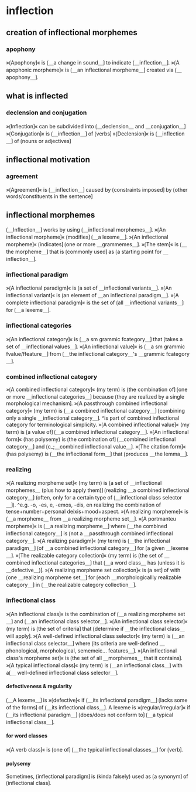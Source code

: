 # inflection

## creation of inflectional morphemes

### apophony

»⟮Apophony⟯« is ⟮＿a change in sound＿⟯ to indicate ⟮＿inflection＿⟯.
»⟮A apophonic morpheme⟯« is ⟮＿an inflectional morpheme＿⟯ created via ⟮＿apophony＿⟯.

## what is inflected

### declension and conjugation

»⟮Inflection⟯« can be subdivided into ⟮＿declension＿ and ＿conjugation＿⟯
»⟮Conjugation⟯« is ⟮＿inflection＿⟯ of ⟮verbs⟯
»⟮Declension⟯« is ⟮＿inflection＿⟯ of ⟮nouns or adjectives⟯

## inflectional motivation

### agreement

»⟮Agreement⟯« is ⟮＿inflection＿⟯ caused by ⟮constraints imposed⟯ by ⟮other words/constituents in the sentence⟯

## inflectional morphemes

⟮＿Inflection＿⟯ works by using ⟮＿inflectional morphemes＿⟯.
»⟮An inflectional morpheme⟯« ⟮modifies⟯ ⟮＿a lexeme＿⟯.
»⟮An inflectional morpheme⟯« ⟮indicates⟯ ⟮one or more ＿grammemes＿⟯.
»⟮The stem⟯« is ⟮＿the morpheme＿⟯ that is ⟮commonly used⟯ as ⟮a starting point for ＿inflection＿⟯.

### inflectional paradigm

»⟮A inflectional paradigm⟯« is ⟮a set of ＿inflectional variants＿⟯.
»⟮An inflectional variant⟯« is ⟮an element of ＿an inflectional paradigm＿⟯.
»⟮A complete inflectional paradigm⟯« is the set of ⟮all ＿inflectional variants＿⟯ for ⟮＿a lexeme＿⟯.

### inflectional categories

»⟮An inflectional category⟯« is ⟮＿a sm grammic fcategory＿⟯ that ⟮takes a set of ＿inflectional values＿⟯.
»⟮An inflectional value⟯« is ⟮＿a sm grammic fvalue/ffeature＿⟯ from ⟮＿the inflectional category＿'s ＿grammic fcategory＿⟯.

### combined inflectional category

»⟮A combined inflectional category⟯« (my term) is ⟮the combination of⟯ ⟮one or more ＿inflectional categories＿⟯ because ⟮they are realized by a single morphological mechanism⟯.
»⟮A passthrough combined inflectional category⟯« (my term) is ⟮＿a combined inflectional category＿⟯ ⟮combining only a single ＿inflectional category＿⟯.
^is part of combined inflectional category for terminological simplicity.
»⟮A combined inflectional value⟯« (my term) is ⟮a value of⟯ ⟮＿a combined inflectional category＿⟯.
»⟮An inflectional form⟯« (has polysemy) is ⟮the combination of⟯ ⟮＿combined inflectional category＿⟯ and ⟮c_;＿combined inflectional value＿⟯.
»⟮The citation form⟯« (has polysemy) is ⟮＿the inflectional form＿⟯ that ⟮produces ＿the lemma＿⟯.

### realizing

»⟮A realizing morpheme set⟯« (my term) is ⟮a set of ＿inflectional morphemes＿ (plus how to apply them)⟯ ⟮realizing ＿a combined inflectional category＿⟯ (often, only for a certain type of ⟮＿inflectional class selector＿⟯).
^e.g. -o, -es, e, -emos, -éis, en realizing the combination of tense+number+personal deixis+mood+aspect.
»⟮A realizing morpheme⟯« is ⟮＿a morpheme＿ from ＿a realizing morpheme set＿⟯.
»⟮A portmanteu morpheme⟯« is ⟮＿a realizing morpheme＿⟯ where ⟮＿the combined inflectional category＿⟯ is ⟮not a ＿passthrough combined inflectional category＿⟯.
»⟮A realizing paradigm⟯« (my term) is ⟮＿the inflectional paradigm＿⟯ ⟮of ＿a combined inflectional category＿⟯ for ⟮a given ＿lexeme＿⟯.
»⟮The realizable category collection⟯« (my term) is ⟮the set of ＿combined inflectional categories＿⟯ that ⟮＿a word class＿ has (unless it is ＿defective＿)⟯.
»⟮A realizing morpheme set collection⟯« is ⟮a set⟯ of with ⟮one ＿realizing morpheme set＿⟯ for ⟮each ＿morphologicallly realizable category＿⟯ in ⟮＿the realizable category collection＿⟯.

### inflectional class

»⟮An inflectional class⟯« is the combination of ⟮＿a realizing morpheme set＿⟯ and ⟮＿an inflectional class selector＿⟯.
»⟮An inflectional class selector⟯« (my term) is ⟮the set of criteria⟯ that ⟮determine if ＿the inflectional class＿ will apply⟯.
»⟮A well-defined inflectional class selector⟯« (my term) is ⟮＿an inflectional class selector＿⟯ where ⟮its criteria are well-defined ＿phonological, morphological, sememeic... features＿⟯.
»⟮An inflectional class's morpheme set⟯« is ⟮the set of all ＿morphemes＿ that it contains⟯.
»⟮A typical inflectional class⟯« (my term) is ⟮＿an inflectional class＿⟯ with a⟮＿ well-defined inflectional class selector＿⟯.

#### defectiveness & regularity

⟮＿A lexeme＿⟯ is »⟮defective⟯« if ⟮＿its inflectional paradigm＿⟯ ⟮lacks some of the forms⟯ of ⟮＿its inflectional class＿⟯.
A lexeme is »⟮regular/irregular⟯« if ⟮＿its inflectional paradigm＿⟯ ⟮does/does not conform to⟯ ⟮＿a typical inflectional class＿⟯.

#### for word classes

»⟮A verb class⟯« is ⟮one of⟯ ⟮＿the typical inflectional classes＿⟯ for ⟮verb⟯.

#### polysemy

Sometimes, ⟮inflectional paradigm⟯ is (kinda falsely) used as ⟮a synonym⟯ of ⟮inflectional class⟯.
